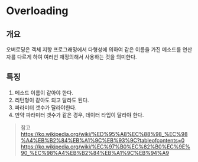 # Overloading

## 개요
오버로딩은 객체 지향 프로그래밍에서 다형성에 의하여 같은 이름을 가진 메소드를 연산자를 다르게 하여 여러번 재정의해서 사용하는 것을 의미한다.

## 특징
1. 메소드 이름이 같아야 한다.
2. 리턴형이 같아도 되고 달라도 된다.
3. 파라미터 갯수가 달라야한다.
4. 만약 파라미터 갯수가 같은 경우, 데이터 타입이 달라야 한다.

> 참고
> https://ko.wikipedia.org/wiki/%ED%95%A8%EC%88%98_%EC%98%A4%EB%B2%84%EB%A1%9C%EB%93%9C?tableofcontents=0
> https://ko.wikipedia.org/wiki/%EC%97%B0%EC%82%B0%EC%9E%90_%EC%98%A4%EB%B2%84%EB%A1%9C%EB%94%A9
